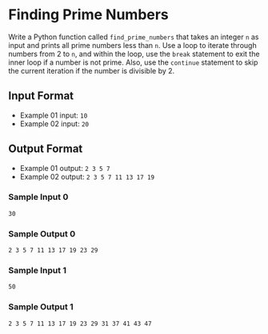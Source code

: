 # Finding Prime Numbers

Write a Python function called `find_prime_numbers` that takes an integer `n` as input and prints all prime numbers less than `n`. Use a loop to iterate through numbers from 2 to `n`, and within the loop, use the `break` statement to exit the inner loop if a number is not prime. Also, use the `continue` statement to skip the current iteration if the number is divisible by 2.

## Input Format
- Example 01 input: `10`
- Example 02 input: `20`

## Output Format
- Example 01 output: `2 3 5 7`
- Example 02 output: `2 3 5 7 11 13 17 19`

### Sample Input 0
`30`

### Sample Output 0
`2 3 5 7 11 13 17 19 23 29`

### Sample Input 1
`50`

### Sample Output 1
`2 3 5 7 11 13 17 19 23 29 31 37 41 43 47`